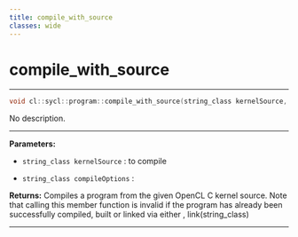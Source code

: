 ```yaml
---
title: compile_with_source
classes: wide
---
```

# compile_with_source

---

```cpp
void cl::sycl::program::compile_with_source(string_class kernelSource, string_class compileOptions="")
```


No description.


---
**Parameters:**

 - `string_class kernelSource`
: to compile 

 - `string_class compileOptions`
: 

**Returns:** Compiles a program from the given OpenCL C kernel source. Note that calling this member function is invalid if the program has already been successfully compiled, built or linked via either , link(string_class)

---
